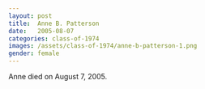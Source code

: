 ```yaml
---
layout: post
title:  Anne B. Patterson
date:   2005-08-07
categories: class-of-1974
images: /assets/class-of-1974/anne-b-patterson-1.png
gender: female
---
```

Anne died on August 7, 2005.
